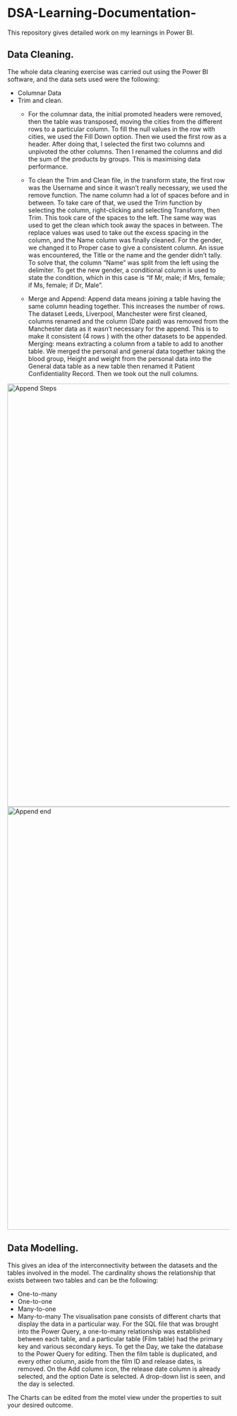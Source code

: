 # DSA-Learning-Documentation-
This repository gives detailed work on my learnings  in Power BI.
## Data Cleaning.
 The whole data cleaning exercise was carried out using the Power BI software, and the data sets used were the following:
* Columnar Data
* Trim and clean.
   * For the columnar data, the initial promoted headers were removed, then the table was transposed, moving the cities from the different rows to a particular column. To fill the null values in the row with cities, we used the Fill Down option. Then we used the first row as a header. After doing that, I selected the first two columns and unpivoted the other columns. Then I renamed the columns and did the sum of the products by groups. This is maximising data performance.
 
   * To clean the Trim and Clean file, in the transform state, the first row was the Username and since it wasn’t really necessary, we used the remove function. The name column had a lot of spaces before and in between. To take care of that, we used the Trim function by selecting the column, right-clicking and selecting Transform, then Trim. This took care of the spaces to the left. The same way was used to get the clean which took away the spaces in between. The replace values was used to take out the excess spacing in the column, and the Name column was finally cleaned.
For the gender, we changed it to Proper case to give a consistent column. An issue was encountered, the Title or the name and the gender didn’t tally. To solve that, the column “Name” was split from the left using the delimiter.  To get the new gender, a conditional column is used to state the condition, which in this case is “If Mr, male; if Mrs, female; if Ms, female; if Dr, Male”.
  * Merge and Append:
Append data means joining a table having the same column heading together. This increases the number of rows.
The dataset Leeds, Liverpool, Manchester were first cleaned, columns renamed and the column (Date paid) was removed from the Manchester data as it wasn’t necessary for the append. This is to make it consistent (4 rows ) with the other datasets to be appended. 
Merging: means extracting a column from a table to add to another table. We merged the personal and general data together taking the blood group, Height and weight from the personal data into the General data table as a new table then renamed it Patient Confidentiality Record. Then we took out the null columns.


<img width="960" alt="Append Steps" src="https://github.com/user-attachments/assets/fc7fd746-5bcb-4507-893e-89666e21f4be" />

<img width="960" alt="Append  end" src="https://github.com/user-attachments/assets/bc8abd0e-69c2-44e7-955b-34adbc68b75f" />







## Data Modelling.

This gives an idea of the interconnectivity between the datasets and the tables involved in the model. The cardinality shows the relationship that exists between two tables and can be the following:
* One-to-many
* One-to-one 
* Many-to-one 
* Many-to-many 
The visualisation pane consists of different charts that display the data in a particular way. For the SQL file that was brought into the Power Query, a one-to-many relationship was established between each table, and a particular table (Film table) had the primary key and various secondary keys.
To get the Day, we take the database to the Power Query for editing. Then the film table is duplicated, and every other column, aside from the film ID and release dates, is removed. On the Add column icon, the release date column is already selected, and the option Date is selected. A drop-down list is seen, and the day is selected. 

The Charts can be edited from the motel view under the properties to suit your desired outcome.



